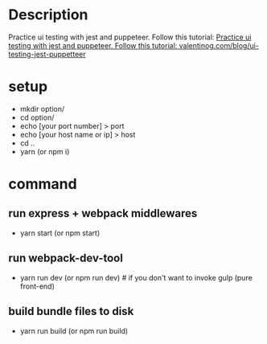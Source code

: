 # Description
Practice ui testing with jest and puppeteer. Follow this tutorial: [Practice ui testing with jest and puppeteer. Follow this tutorial: valentinog.com/blog/ui-testing-jest-puppetteer](https://valentinog.com/blog/ui-testing-jest-puppetteer)

# setup
  * mkdir option/
  * cd option/
  * echo [your port number] > port
  * echo [your host name or ip] > host
  * cd ..
  * yarn (or npm i)

# command

## run express + webpack middlewares
  * yarn start (or npm start)

## run webpack-dev-tool
  * yarn run dev (or npm run dev) # if you don't want to invoke gulp (pure front-end)

## build bundle files to disk
  * yarn run build (or npm run build)
